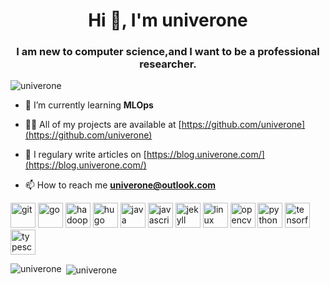 <h1 align="center">Hi 👋, I'm univerone</h1>
<h3 align="center">I am new to computer science,and I want to be a professional researcher.</h3>

<p align="left"> <img src="https://komarev.com/ghpvc/?username=univerone" alt="univerone" /> </p>

- 🌱 I’m currently learning **MLOps**

- 👨‍💻 All of my projects are available at [https://github.com/univerone](https://github.com/univerone)

- 📝 I regulary write articles on [https://blog.univerone.com/](https://blog.univerone.com/)

- 📫 How to reach me **univerone@outlook.com**

<p align="left"><img src="https://www.vectorlogo.zone/logos/git-scm/git-scm-icon.svg" alt="git" width="40" height="40"/> <img src="https://devicons.github.io/devicon/devicon.git/icons/go/go-original.svg" alt="go" width="40" height="40"/> <img src="https://www.vectorlogo.zone/logos/apache_hadoop/apache_hadoop-icon.svg" alt="hadoop" width="40" height="40"/> <img src="https://api.iconify.design/logos-hugo.svg" alt="hugo" width="40" height="40"/> <img src="https://devicons.github.io/devicon/devicon.git/icons/java/java-original-wordmark.svg" alt="java" width="40" height="40"/> <img src="https://devicons.github.io/devicon/devicon.git/icons/javascript/javascript-original.svg" alt="javascript" width="40" height="40"/> <img src="https://www.vectorlogo.zone/logos/jekyllrb/jekyllrb-icon.svg" alt="jekyll" width="40" height="40"/> <img src="https://devicons.github.io/devicon/devicon.git/icons/linux/linux-original.svg" alt="linux" width="40" height="40"/> <img src="https://www.vectorlogo.zone/logos/opencv/opencv-icon.svg" alt="opencv" width="40" height="40"/> <img src="https://devicons.github.io/devicon/devicon.git/icons/python/python-original.svg" alt="python" width="40" height="40"/> <img src="https://www.vectorlogo.zone/logos/tensorflow/tensorflow-icon.svg" alt="tensorflow" width="40" height="40"/> <img src="https://devicons.github.io/devicon/devicon.git/icons/typescript/typescript-original.svg" alt="typescript" width="40" height="40"/></p><p><img align="left" src="https://github-readme-stats.vercel.app/api/top-langs/?username=univerone&layout=compact&hide=html" alt="univerone" /></p>

<p>&nbsp;<img align="center" src="https://github-readme-stats.vercel.app/api?username=univerone&show_icons=true" alt="univerone" /></p>

